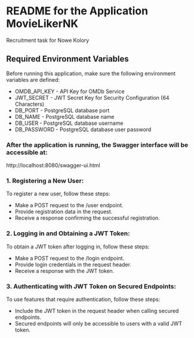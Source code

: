 # README for the Application MovieLikerNK
Recruitment task for Nowe Kolory

## Required Environment Variables
Before running this application, make sure the following environment variables are defined:

* OMDB_API_KEY - API Key for OMDb Service
* JWT_SECRET - JWT Secret Key for Security Configuration (64 Characters)
* DB_PORT - PostgreSQL database port
* DB_NAME - PostgreSQL database name
* DB_USER - PostgreSQL database username
* DB_PASSWORD - PostgreSQL database user password

### After the application is running, the Swagger interface will be accessible at:
http://localhost:8080/swagger-ui.html

### 1. Registering a New User:
To register a new user, follow these steps:

* Make a POST request to the /user endpoint.
* Provide registration data in the request.
* Receive a response confirming the successful registration.

### 2. Logging in and Obtaining a JWT Token:
To obtain a JWT token after logging in, follow these steps:

* Make a POST request to the /login endpoint.
* Provide login credentials in the request header.
* Receive a response with the JWT token.

### 3. Authenticating with JWT Token on Secured Endpoints:
To use features that require authentication, follow these steps:

* Include the JWT token in the request header when calling secured endpoints.
* Secured endpoints will only be accessible to users with a valid JWT token.